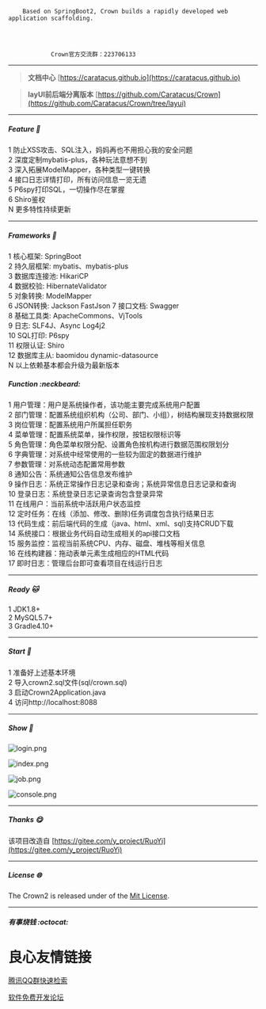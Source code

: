  
     
     
        Based on SpringBoot2, Crown builds a rapidly developed web application scaffolding.
               
               
         
             
                Crown官方交流群：223706133
             
             
                 
                  
             
         
         
         
         
          
		 
          
		 
		  
		 
          
     
 

-----------------------------------------------------------------------------------------------

> **文档中心** [https://caratacus.github.io](https://caratacus.github.io)

> **layUI前后端分离版本** [https://github.com/Caratacus/Crown](https://github.com/Caratacus/Crown/tree/layui)

-----------------------------------------------------------------------------------------------
##### Feature :rocket:
 
 1  防止XSS攻击、SQL注入，妈妈再也不用担心我的安全问题  
 2  深度定制mybatis-plus，各种玩法意想不到  
 3  深入拓展ModelMapper，各种类型一键转换  
 4  接口日志详情打印，所有访问信息一览无遗  
 5  P6spy打印SQL，一切操作尽在掌握  
 6  Shiro鉴权  
 N  更多特性持续更新  
 

-----------------------------------------------------------------------------------------------
##### Frameworks :microscope:
 
 1  核心框架: SpringBoot  
 2  持久层框架: mybatis、mybatis-plus  
 3  数据库连接池: HikariCP  
 4  数据校验: HibernateValidator  
 5  对象转换: ModelMapper  
 6  JSON转换: Jackson FastJson 
 7  接口文档: Swagger  
 8  基础工具类: ApacheCommons、VjTools  
 9  日志: SLF4J、Async Log4j2  
 10  SQL打印: P6spy  
 11  权限认证: Shiro  
 12  数据库主从: baomidou dynamic-datasource  
 N  以上依赖基本都会升级为最新版本  
 

##### Function :neckbeard:
 
 1  用户管理：用户是系统操作者，该功能主要完成系统用户配置  
 2  部门管理：配置系统组织机构（公司、部门、小组），树结构展现支持数据权限  
 3  岗位管理：配置系统用户所属担任职务  
 4  菜单管理：配置系统菜单，操作权限，按钮权限标识等  
 5  角色管理：角色菜单权限分配、设置角色按机构进行数据范围权限划分  
 6  字典管理：对系统中经常使用的一些较为固定的数据进行维护  
 7  参数管理：对系统动态配置常用参数  
 8  通知公告：系统通知公告信息发布维护  
 9  操作日志：系统正常操作日志记录和查询；系统异常信息日志记录和查询  
 10  登录日志：系统登录日志记录查询包含登录异常  
 11  在线用户：当前系统中活跃用户状态监控  
 12  定时任务：在线（添加、修改、删除)任务调度包含执行结果日志  
 13  代码生成：前后端代码的生成（java、html、xml、sql)支持CRUD下载  
 14  系统接口：根据业务代码自动生成相关的api接口文档  
 15  服务监控：监视当前系统CPU、内存、磁盘、堆栈等相关信息  
 16  在线构建器：拖动表单元素生成相应的HTML代码  
 17  即时日志：管理后台即可查看项目在线运行日志  
 

-----------------------------------------------------------------------------------------------
##### Ready :cat:
 
 1  JDK1.8+  
 2  MySQL5.7+  
 3  Gradle4.10+  
 

-----------------------------------------------------------------------------------------------
##### Start :dog:
 
 1  准备好上述基本环境  
 2  导入crown2.sql文件(sql/crown.sql)  
 3  启动Crown2Application.java  
 4  访问http://localhost:8088  
 

-----------------------------------------------------------------------------------------------
##### Show :palm_tree:

![login.png](https://images.gitee.com/uploads/images/2019/0723/184701_e503cdb9_620321.png)
 
![index.png](https://images.gitee.com/uploads/images/2019/0725/130956_17cb391a_620321.png)
 
![job.png](https://images.gitee.com/uploads/images/2019/0725/131034_d7b84efd_620321.png)
 
![console.png](https://images.gitee.com/uploads/images/2019/0725/131105_7bdbb649_620321.png)
 

-----------------------------------------------------------------------------------------------
##### Thanks :yum:

  该项目改造自 [https://gitee.com/y_project/RuoYi](https://gitee.com/y_project/RuoYi)

-----------------------------------------------------------------------------------------------
##### License :globe_with_meridians:

   The Crown2 is released under of the [Mit License](https://mit-license.org).  

-----------------------------------------------------------------------------------------------
##### 有事烧钱 :octocat:

 


 # 良心友情链接

[腾讯QQ群快速检索](http://u.720life.cn/s/8cf73f7c)

[软件免费开发论坛](http://u.720life.cn/s/bbb01dc0)